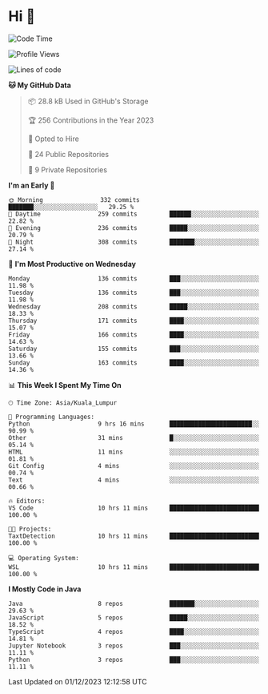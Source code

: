 <h1>Hi 👋</h1>

<!--START_SECTION:waka-->
![Code Time](http://img.shields.io/badge/Code%20Time-443%20hrs%202%20mins-blue)

![Profile Views](http://img.shields.io/badge/Profile%20Views-13-blue)

![Lines of code](https://img.shields.io/badge/From%20Hello%20World%20I%27ve%20Written-1.2%20million%20lines%20of%20code-blue)

**🐱 My GitHub Data** 

> 📦 28.8 kB Used in GitHub's Storage 
 > 
> 🏆 256 Contributions in the Year 2023
 > 
> 💼 Opted to Hire
 > 
> 📜 24 Public Repositories 
 > 
> 🔑 9 Private Repositories 
 > 
**I'm an Early 🐤** 

```text
🌞 Morning                332 commits         ███████░░░░░░░░░░░░░░░░░░   29.25 % 
🌆 Daytime                259 commits         ██████░░░░░░░░░░░░░░░░░░░   22.82 % 
🌃 Evening                236 commits         █████░░░░░░░░░░░░░░░░░░░░   20.79 % 
🌙 Night                  308 commits         ███████░░░░░░░░░░░░░░░░░░   27.14 % 
```
📅 **I'm Most Productive on Wednesday** 

```text
Monday                   136 commits         ███░░░░░░░░░░░░░░░░░░░░░░   11.98 % 
Tuesday                  136 commits         ███░░░░░░░░░░░░░░░░░░░░░░   11.98 % 
Wednesday                208 commits         █████░░░░░░░░░░░░░░░░░░░░   18.33 % 
Thursday                 171 commits         ████░░░░░░░░░░░░░░░░░░░░░   15.07 % 
Friday                   166 commits         ████░░░░░░░░░░░░░░░░░░░░░   14.63 % 
Saturday                 155 commits         ███░░░░░░░░░░░░░░░░░░░░░░   13.66 % 
Sunday                   163 commits         ████░░░░░░░░░░░░░░░░░░░░░   14.36 % 
```


📊 **This Week I Spent My Time On** 

```text
🕑︎ Time Zone: Asia/Kuala_Lumpur

💬 Programming Languages: 
Python                   9 hrs 16 mins       ███████████████████████░░   90.99 % 
Other                    31 mins             █░░░░░░░░░░░░░░░░░░░░░░░░   05.14 % 
HTML                     11 mins             ░░░░░░░░░░░░░░░░░░░░░░░░░   01.81 % 
Git Config               4 mins              ░░░░░░░░░░░░░░░░░░░░░░░░░   00.74 % 
Text                     4 mins              ░░░░░░░░░░░░░░░░░░░░░░░░░   00.66 % 

🔥 Editors: 
VS Code                  10 hrs 11 mins      █████████████████████████   100.00 % 

🐱‍💻 Projects: 
TaxtDetection            10 hrs 11 mins      █████████████████████████   100.00 % 

💻 Operating System: 
WSL                      10 hrs 11 mins      █████████████████████████   100.00 % 
```

**I Mostly Code in Java** 

```text
Java                     8 repos             ███████░░░░░░░░░░░░░░░░░░   29.63 % 
JavaScript               5 repos             █████░░░░░░░░░░░░░░░░░░░░   18.52 % 
TypeScript               4 repos             ████░░░░░░░░░░░░░░░░░░░░░   14.81 % 
Jupyter Notebook         3 repos             ███░░░░░░░░░░░░░░░░░░░░░░   11.11 % 
Python                   3 repos             ███░░░░░░░░░░░░░░░░░░░░░░   11.11 % 
```




 Last Updated on 01/12/2023 12:12:58 UTC
<!--END_SECTION:waka-->

